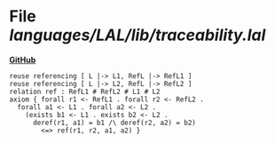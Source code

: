 # File _languages/LAL/lib/traceability.lal_
**[GitHub](https://github.com/softlang/yas/blob/master/languages/LAL/lib/traceability.lal)**
```
reuse referencing [ L |-> L1, RefL |-> RefL1 ]
reuse referencing [ L |-> L2, RefL |-> RefL2 ]
relation ref : RefL1 # RefL2 # L1 # L2
axiom { forall r1 <- RefL1 . forall r2 <- RefL2 .
  forall a1 <- L1 . forall a2 <- L2 .
    (exists b1 <- L1 . exists b2 <- L2 .
      deref(r1, a1) = b1 /\ deref(r2, a2) = b2)
        <=> ref(r1, r2, a1, a2) }
```
